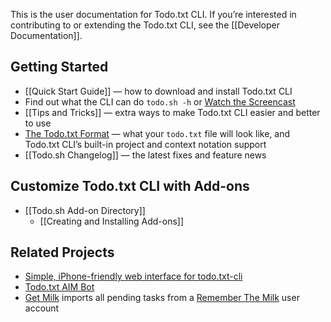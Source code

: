 This is the user documentation for Todo.txt CLI. If you’re interested in contributing to or extending the Todo.txt CLI, see the [[Developer Documentation]].

## Getting Started

- [[Quick Start Guide]] — how to download and install Todo.txt CLI
- Find out what the CLI can do `todo.sh -h` or [Watch the Screencast]
- [[Tips and Tricks]] — extra ways to make Todo.txt CLI easier and better to use
- [The Todo.txt Format] — what your `todo.txt` file will look like, and Todo.txt CLI’s built-in project and context notation support
- [[Todo.sh Changelog]] — the latest fixes and feature news

## Customize Todo.txt CLI with Add-ons

- [[Todo.sh Add-on Directory]]
  - [[Creating and Installing Add-ons]]

## Related Projects
- [Simple, iPhone-friendly web interface for todo.txt-cli]
- [Todo.txt AIM Bot]
- [Get Milk] imports all pending tasks from a [Remember The Milk] user account

[Watch the Screencast]: http://vimeo.com/3263629
[The Todo.txt Format]: https://github.com/todotxt/todo.txt
[Simple, iPhone-friendly web interface for todo.txt-cli]: http://github.com/smajda/todo.txt-web/tree/master
[Todo.txt AIM Bot]: http://github.com/ginatrapani/todo.txt-aim-bot/tree/master
[Get Milk]: http://github.com/jdevera/get-milk/
[Remember The Milk]: http://www.rememberthemilk.com/